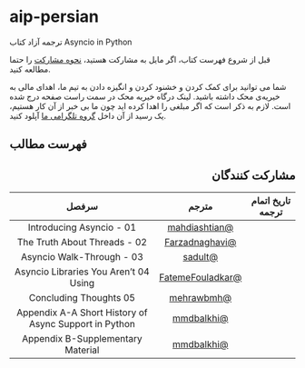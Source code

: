 # aip-persian

ترجمه آزاد کتاب Asyncio in Python

قبل از شروع فهرست کتاب، اگر مایل به مشارکت هستید، [نحوه مشارکت](CONTRIBUTING.md) را حتما مطالعه کنید.

شما می توانید برای کمک کردن و خشنود کردن و انگیزه دادن به تیم ما، اهدای مالی به خیریه‌ی محک داشته باشید.
لینک درگاه خیریه محک در سمت راست صفحه درج شده است. لازم به ذکر است که اگر مبلغی را اهدا کرده اید چون ما بی خبر از آن کار هستیم، یک رسید از آن داخل [گروه تلگرامی ما](https://t.me/dfp_farsi) آپلود کنید.

## فهرست مطالب

<div dir="rtl">

## مشارکت کنندگان

| تاریخ اتمام ترجمه      | مترجم | سرفصل     |
| :---:        |    :----:   |          :---: |
| | [@mahdiashtian](https://github.com/mahdiashtian) | 01 - Introducing Asyncio  |
| | [@Farzadnaghavi](https://github.com/Farzadnaghavi) | 02 - The Truth About Threads |
| | [@sadult](https://github.com/sadult) | 03 - Asyncio Walk-Through |
| | [@FatemeFouladkar](https://github.com/FatemeFouladkar) | 04 Asyncio Libraries You Aren’t Using |
| | [@mehrawbmh](https://github.com/mehrawbmh) | 05 Concluding Thoughts |
| | [@mmdbalkhi](https://github.com/mmdbalkhi) | Appendix A-A Short History of Async Support in Python |
| | [@mmdbalkhi](https://github.com/mmdbalkhi) | Appendix B-Supplementary Material |

</div>
